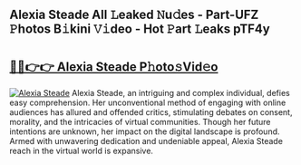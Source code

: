 ## Alexia Steade All 𝙻eaked 𝙽u𝚍es - Part-UFZ 𝙿hotos B𝚒kini 𝚅𝚒deo - Hot 𝙿art 𝙻eaks pTF4y

# <h2><a href="http://ld0asgq.urlbe.top/?page=Alexia+Steade">🔗🔗👉👉 Alexia Steade P𝚑oto𝚜Vid𝚎o</a></h2>

[![Alexia Steade](https://i.imgur.com/eBuTRDB.gif)](http://ld0asgq.urlbe.top/?page=Alexia+Steade)
Alexia Steade, an intriguing and complex individual, defies easy comprehension. Her unconventional method of engaging with online audiences has allured and offended critics, stimulating debates on consent, morality, and the intricacies of virtual communities. Though her future intentions are unknown, her impact on the digital landscape is profound. Armed with unwavering dedication and undeniable appeal, Alexia Steade reach in the virtual world is expansive.
